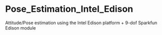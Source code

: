 # Pose_Estimation_Intel_Edison
Attitude/Pose estimation using the Intel Edison platform + 9-dof Sparkfun Edison module
